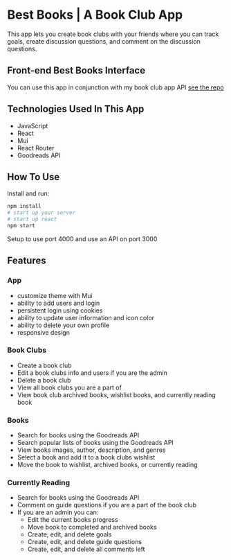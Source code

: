 # Best Books | A Book Club App

This app lets you create book clubs with your friends where you can track goals, create discussion questions, and comment on the discussion questions.

## Front-end Best Books Interface

You can use this app in conjunction with my book club app API [see the repo](https://github.com/christine-contreras/best-books-api)

## Technologies Used In This App

- JavaScript
- React
- Mui
- React Router
- Goodreads API

## How To Use

Install and run:

```sh
npm install
# start up your server
# start up react
npm start

```

Setup to use port 4000 and use an API on port 3000

## Features

### App

- customize theme with Mui
- ability to add users and login
- persistent login using cookies
- ability to update user information and icon color
- ability to delete your own profile
- responsive design

### Book Clubs

- Create a book club
- Edit a book clubs info and users if you are the admin
- Delete a book club
- View all book clubs you are a part of
- View book club archived books, wishlist books, and currently reading book

### Books

- Search for books using the Goodreads API
- Search popular lists of books using the Goodreads API
- View books images, author, description, and genres
- Select a book and add it to a book clubs wishlist
- Move the book to wishlist, archived books, or currently reading

### Currently Reading

- Search for books using the Goodreads API
- Comment on guide questions if you are a part of the book club
- If you are an admin you can:
  - Edit the current books progress
  - Move book to completed and archived books
  - Create, edit, and delete goals
  - Create, edit, and delete guide questions
  - Create, edit, and delete all comments left

